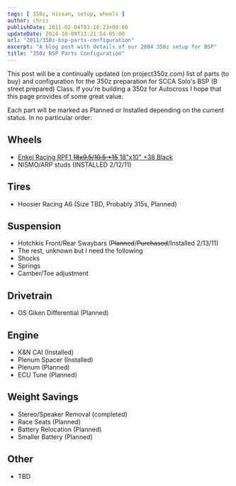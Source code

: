 ```yaml
---
tags: [ 350z, nissan, setup, wheels ]
author: chris
publishDate: 2011-02-04T03:16:23+00:00
updateDate: 2024-10-09T13:21:54-05:00
url: "2011/350z-bsp-parts-configuration"
excerpt: "A blog post with details of our 2004 350z setup for BSP"
title: "350z BSP Parts Configuration"
---
```


This post will be a continually updated (on project350z.com) list of parts (to buy) and configuration for the 350z preparation for SCCA Solo's BSP (B street prepared) Class. If you're building a 350z for Autocross I hope that this page provides of some great value.

Each part will be marked as Planned or Installed depending on the current status. In no particular order:

## Wheels
- [Enkei Racing RPF1 ~~18x9.5/10.5 +15~~ 18"x10" +38 Black](/wheels-for-a-bsp-350z-arp-studs-sway-bars)
- NISMO/ARP studs (INSTALLED 2/12/11)

## Tires
- Hoosier Racing A6 (Size TBD, Probably 315s, Planned)

## Suspension
- Hotchkis Front/Rear Swaybars (~~Planned~~/~~Purchased~~/Installed 2/13/11)
- The rest, unknown but I need the following
- Shocks
- Springs
- Camber/Toe adjustment

## Drivetrain
- OS Giken Differential (Planned)

## Engine
- K&N CAI (Installed)
- Plenum Spacer (Installed)
- Plenum (Planned)
- ECU Tune (Planned)

## Weight Savings
- Stereo/Speaker Removal (completed)
- Race Seats (Planned)
- Battery Relocation (Planned)
- Smaller Battery (Planned)

## Other
- TBD
